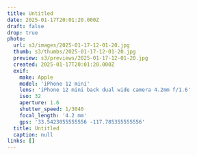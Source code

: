```yaml
---
title: Untitled
date: 2025-01-17T20:01:20.000Z
draft: false
drop: true
photo:
  url: s3/images/2025-01-17-12-01-20.jpg
  thumb: s3/thumbs/2025-01-17-12-01-20.jpg
  preview: s3/previews/2025-01-17-12-01-20.jpg
  created: 2025-01-17T20:01:20.000Z
  exif:
    make: Apple
    model: 'iPhone 12 mini'
    lens: 'iPhone 12 mini back dual wide camera 4.2mm f/1.6'
    iso: 32
    aperture: 1.6
    shutter_speed: 1/3040
    focal_length: '4.2 mm'
    gps: '33.5423055555556 -117.785355555556'
  title: Untitled
  caption: null
links: []
---
```


